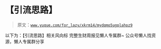 # 【引流思路】

> 原文：[`www.yuque.com/for_lazy/xkrm14/mydqmo5ugplahpz9`](https://www.yuque.com/for_lazy/xkrm14/mydqmo5ugplahpz9)

<ne-p id="u0334db0d" data-lake-id="u0334db0d"><ne-text id="ue159852b">以下为：【引流思路】相关风向标</ne-text></ne-p> <ne-p id="u8d96b9ff" data-lake-id="u8d96b9ff"><ne-text id="u70604a5f">完整生财周报见懒人专属群~</ne-text></ne-p> <ne-p id="ue3449fba" data-lake-id="ue3449fba"><ne-text id="ue96cc3f0">公众号懒人找资源，懒人专属群分享</ne-text></ne-p>